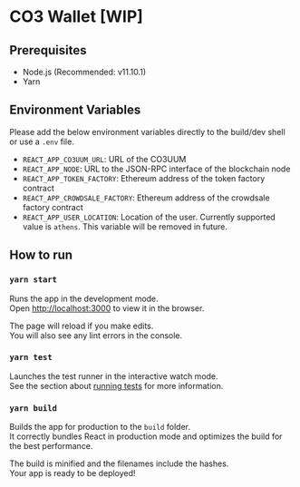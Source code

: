 # CO3 Wallet [WIP]

## Prerequisites

- Node.js (Recommended: v11.10.1)
- Yarn

## Environment Variables

Please add the below environment variables directly to the build/dev shell or use a `.env` file.

- `REACT_APP_CO3UUM_URL`: URL of the CO3UUM
- `REACT_APP_NODE`: URL to the JSON-RPC interface of the blockchain node
- `REACT_APP_TOKEN_FACTORY`: Ethereum address of the token factory contract
- `REACT_APP_CROWDSALE_FACTORY`: Ethereum address of the crowdsale factory contract
- `REACT_APP_USER_LOCATION`: Location of the user. Currently supported value is `athens`. This variable will be removed in future.

## How to run

### `yarn start`

Runs the app in the development mode.<br />
Open [http://localhost:3000](http://localhost:3000) to view it in the browser.

The page will reload if you make edits.<br />
You will also see any lint errors in the console.

### `yarn test`

Launches the test runner in the interactive watch mode.<br />
See the section about [running tests](https://facebook.github.io/create-react-app/docs/running-tests) for more information.

### `yarn build`

Builds the app for production to the `build` folder.<br />
It correctly bundles React in production mode and optimizes the build for the best performance.

The build is minified and the filenames include the hashes.<br />
Your app is ready to be deployed!
